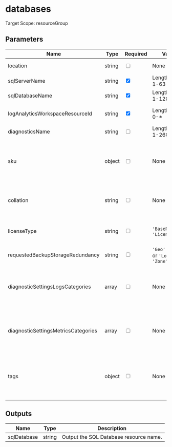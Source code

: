 # databases

Target Scope: resourceGroup

## Parameters
| Name | Type | Required | Validation | Default value | Description |
| -- |  -- | -- | -- | -- | -- |
| location | string | <input type="checkbox"> | None | <pre>resourceGroup().location</pre> | Specifies the Azure location where the resource should be created. Defaults to the resourcegroup location. |
| sqlServerName | string | <input type="checkbox" checked> | Length between 1-63 | <pre></pre> | The resourcename of the SQL Server to use (should be pre-existing). |
| sqlDatabaseName | string | <input type="checkbox" checked> | Length between 1-128 | <pre></pre> | The name of the SQL Database to upsert. |
| logAnalyticsWorkspaceResourceId | string | <input type="checkbox" checked> | Length between 0-* | <pre></pre> | The azure resource id of the log analytics workspace to log the diagnostics to. If you set this to an empty string, logging & diagnostics will be disabled. |
| diagnosticsName | string | <input type="checkbox"> | Length between 1-260 | <pre>'AzurePlatformCentralizedLogging'</pre> | The name of the diagnostics. This defaults to `AzurePlatformCentralizedLogging`. |
| sku | object | <input type="checkbox"> | None | <pre>{<br>  name: 'GP_Gen5'<br>  tier: 'GeneralPurpose'<br>  family: 'Gen5'<br>  capacity: 2<br>}</pre> | The SKU object to use for this SQL Database. Defaults to a GP_Gen5 with capacity 2 sku. For the object format, refer to https://docs.microsoft.com/en-us/azure/templates/microsoft.sql/servers/databases?tabs=bicep#sku. |
| collation | string | <input type="checkbox"> | None | <pre>'SQL_Latin1_General_CP1_CI_AS'</pre> | The collation of the database. Defaults to `SQL_Latin1_General_CP1_CI_AS`. For options, please refer to https://docs.microsoft.com/en-us/sql/relational-databases/collations/collation-and-unicode-support?view=sql-server-ver16#Server-level-collations. |
| licenseType | string | <input type="checkbox"> | `'BasePrice'` or  `'LicenseIncluded'` | <pre>'BasePrice'</pre> | The license type to apply for this database. LicenseIncluded if you need a license, or BasePrice if you have a license and are eligible for the Azure Hybrid Benefit. |
| requestedBackupStorageRedundancy | string | <input type="checkbox"> | `'Geo'` or  `'GeoZone'` or  `'Local'` or  `'Zone'` | <pre>'Zone'</pre> | The storage account type to be used to store backups for this database. |
| diagnosticSettingsLogsCategories | array | <input type="checkbox"> | None | <pre>[<br>  {<br>    categoryGroup: 'allLogs'<br>    enabled: true<br>  }<br>]</pre> | Which log categories to enable; This defaults to `allLogs`. For array/object format, please refer to https://docs.microsoft.com/en-us/azure/templates/microsoft.insights/diagnosticsettings?tabs=bicep#logsettings. |
| diagnosticSettingsMetricsCategories | array | <input type="checkbox"> | None | <pre>[<br>  {<br>    categoryGroup: 'AllMetrics'<br>    enabled: true<br>  }<br>]</pre> | Which Metrics categories to enable; This defaults to `AllMetrics`. For array/object format, please refer to https://docs.microsoft.com/en-us/azure/templates/microsoft.insights/diagnosticsettings?tabs=bicep&pivots=deployment-language-bicep#metricsettings |
| tags | object | <input type="checkbox"> | None | <pre>{}</pre> | The tags to apply to this resource. This is an object with key/value pairs.<br>Example:<br>{<br>&nbsp;&nbsp;&nbsp;FirstTag: myvalue<br>&nbsp;&nbsp;&nbsp;SecondTag: another value<br>} |
## Outputs
| Name | Type | Description |
| -- |  -- | -- |
| sqlDatabase | string | Output the SQL Database resource name. |

